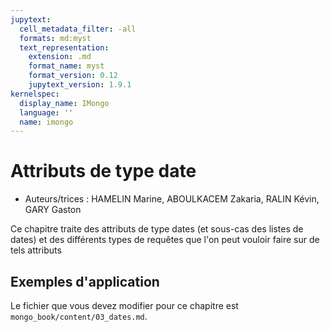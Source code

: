 ```yaml
---
jupytext:
  cell_metadata_filter: -all
  formats: md:myst
  text_representation:
    extension: .md
    format_name: myst
    format_version: 0.12
    jupytext_version: 1.9.1
kernelspec:
  display_name: IMongo
  language: ''
  name: imongo
---
```


# Attributs de type date

* Auteurs/trices : HAMELIN Marine, ABOULKACEM Zakaria, RALIN Kévin, GARY Gaston

Ce chapitre traite des attributs de type dates (et sous-cas des listes de dates) et des différents types de requêtes que l'on peut vouloir faire sur de tels attributs



## Exemples d'application
Le fichier que vous devez modifier pour ce chapitre est `mongo_book/content/03_dates.md`.

